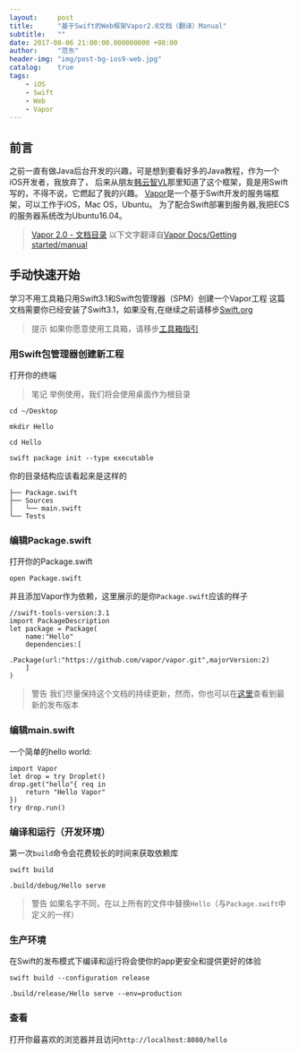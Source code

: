 ```yaml
---
layout:     post
title:      "基于Swift的Web框架Vapor2.0文档（翻译）Manual"
subtitle:   ""
date: 2017-08-06 21:00:00.000000000 +08:00
author:     "范东"
header-img: "img/post-bg-ios9-web.jpg"
catalog:    true
tags:
    - iOS
    - Swift
    - Web
    - Vapor
---
```

## 前言
之前一直有做Java后台开发的兴趣，可是想到要看好多的Java教程，作为一个iOS开发者，我放弃了，
后来从朋友[韩云智VL](http://www.jianshu.com/u/92f7630a351b)那里知道了这个框架，竟是用Swift写的，不得不说，它燃起了我的兴趣。
[Vapor](http://vapor.codes)是一个基于Swift开发的服务端框架，可以工作于iOS，Mac OS，Ubuntu。
为了配合Swift部署到服务器,我把ECS的服务器系统改为Ubuntu16.04。
> [Vapor 2.0 - 文档目录](https://github.com/fandongtongxue/VaporDoc/blob/master/README.md)
> 以下文字翻译自[Vapor Docs/Getting started/manual](https://docs.vapor.codes/2.0/getting-started/manual/)

## 手动快速开始
学习不用工具箱只用Swift3.1和Swift包管理器（SPM）创建一个Vapor工程
这篇文档需要你已经安装了Swift3.1，如果没有,在继续之前请移步[Swift.org](https://swift.org/getting-started/#installing-swift)
>提示
>如果你愿意使用工具箱，请移步[工具箱指引](http://www.jianshu.com/p/e75e62138ebd)

### 用Swift包管理器创建新工程
打开你的终端
>笔记
>举例使用，我们将会使用桌面作为根目录

```
cd ~/Desktop
```
```
mkdir Hello
```
```
cd Hello
```
```
swift package init --type executable
```
你的目录结构应该看起来是这样的
```
├── Package.swift
├── Sources
│   └── main.swift
└── Tests
```
### 编辑Package.swift
打开你的Package.swift
```
open Package.swift
```
并且添加Vapor作为依赖，这里展示的是你```Package.swift```应该的样子
```
//swift-tools-version:3.1
import PackageDescription
let package = Package(
	name:"Hello"
	dependencies:[
		.Package(url:"https://github.com/vapor/vapor.git",majorVersion:2)
	]
)
```
>警告
>我们尽量保持这个文档的持续更新，然而，你也可以在[这里](https://github.com/vapor/vapor/releases)查看到最新的发布版本

### 编辑main.swift
一个简单的hello world:
```
import Vapor
let drop = try Droplet()
drop.get("hello"{ req in
	return "Hello Vapor"
})
try drop.run()
```
### 编译和运行（开发环境）
第一次```build```命令会花费较长的时间来获取依赖库
```
swift build
```
```
.build/debug/Hello serve
```
>警告
>如果名字不同，在以上所有的文件中替换```Hello```（与```Package.swift```中定义的一样）

### 生产环境
在Swift的发布模式下编译和运行将会使你的app更安全和提供更好的体验
```
swift build --configuration release
```
```
.build/release/Hello serve --env=production
```
### 查看
打开你最喜欢的浏览器并且访问```http://localhost:8080/hello```

